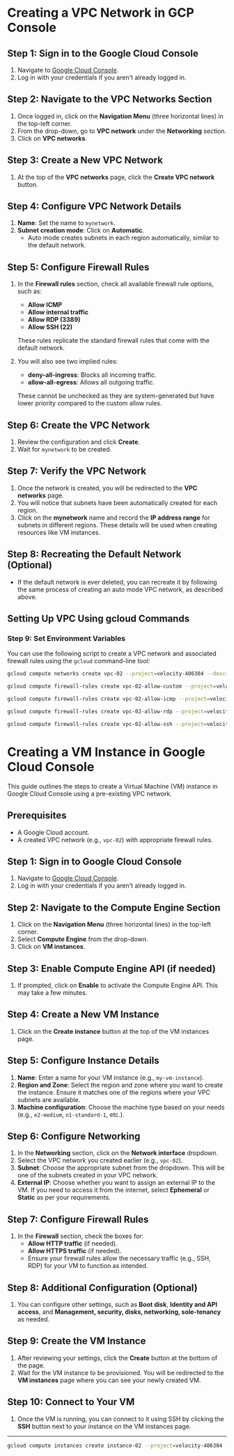 # Creating a VPC Network in GCP Console

## Step 1: Sign in to the Google Cloud Console
1. Navigate to [Google Cloud Console](https://console.cloud.google.com/).
2. Log in with your credentials if you aren't already logged in.

## Step 2: Navigate to the VPC Networks Section
1. Once logged in, click on the **Navigation Menu** (three horizontal lines) in the top-left corner.
2. From the drop-down, go to **VPC network** under the **Networking** section.
3. Click on **VPC networks**.

## Step 3: Create a New VPC Network
1. At the top of the **VPC networks** page, click the **Create VPC network** button.
   
## Step 4: Configure VPC Network Details
1. **Name**: Set the name to `mynetwork`.
2. **Subnet creation mode**: Click on **Automatic**.
   - Auto mode creates subnets in each region automatically, similar to the default network.

## Step 5: Configure Firewall Rules
1. In the **Firewall rules** section, check all available firewall rule options, such as:
   - **Allow ICMP**
   - **Allow internal traffic**
   - **Allow RDP (3389)**
   - **Allow SSH (22)**
   
   These rules replicate the standard firewall rules that come with the default network.
   
2. You will also see two implied rules:
   - **deny-all-ingress**: Blocks all incoming traffic.
   - **allow-all-egress**: Allows all outgoing traffic.
   
   These cannot be unchecked as they are system-generated but have lower priority compared to the custom allow rules.

## Step 6: Create the VPC Network
1. Review the configuration and click **Create**.
2. Wait for `mynetwork` to be created.

## Step 7: Verify the VPC Network
1. Once the network is created, you will be redirected to the **VPC networks** page.
2. You will notice that subnets have been automatically created for each region.
3. Click on the **mynetwork** name and record the **IP address range** for subnets in different regions. These details will be used when creating resources like VM instances.

## Step 8: Recreating the Default Network (Optional)
- If the default network is ever deleted, you can recreate it by following the same process of creating an auto mode VPC network, as described above.

## Setting Up VPC Using gcloud Commands

### Step 9: Set Environment Variables
You can use the following script to create a VPC network and associated firewall rules using the `gcloud` command-line tool:

```bash
gcloud compute networks create vpc-02 --project=velocity-406304 --description=example\ vpc\ for\ learning.\ created\ by\ sritam --subnet-mode=auto --mtu=1460 --bgp-routing-mode=regional --bgp-best-path-selection-mode=legacy

gcloud compute firewall-rules create vpc-02-allow-custom --project=velocity-406304 --network=projects/velocity-406304/global/networks/vpc-02 --description=Allows\ connection\ from\ any\ source\ to\ any\ instance\ on\ the\ network\ using\ custom\ protocols. --direction=INGRESS --priority=65534 --source-ranges=10.128.0.0/9 --action=ALLOW --rules=all

gcloud compute firewall-rules create vpc-02-allow-icmp --project=velocity-406304 --network=projects/velocity-406304/global/networks/vpc-02 --description=Allows\ ICMP\ connections\ from\ any\ source\ to\ any\ instance\ on\ the\ network. --direction=INGRESS --priority=65534 --source-ranges=0.0.0.0/0 --action=ALLOW --rules=icmp

gcloud compute firewall-rules create vpc-02-allow-rdp --project=velocity-406304 --network=projects/velocity-406304/global/networks/vpc-02 --description=Allows\ RDP\ connections\ from\ any\ source\ to\ any\ instance\ on\ the\ network\ using\ port\ 3389. --direction=INGRESS --priority=65534 --source-ranges=0.0.0.0/0 --action=ALLOW --rules=tcp:3389

gcloud compute firewall-rules create vpc-02-allow-ssh --project=velocity-406304 --network=projects/velocity-406304/global/networks/vpc-02 --description=Allows\ TCP\ connections\ from\ any\ source\ to\ any\ instance\ on\ the\ network\ using\ port\ 22. --direction=INGRESS --priority=65534 --source-ranges=0.0.0.0/0 --action=ALLOW --rules=tcp:22

```

# Creating a VM Instance in Google Cloud Console

This guide outlines the steps to create a Virtual Machine (VM) instance in Google Cloud Console using a pre-existing VPC network.

## Prerequisites
- A Google Cloud account.
- A created VPC network (e.g., `vpc-02`) with appropriate firewall rules.

## Step 1: Sign in to Google Cloud Console
1. Navigate to [Google Cloud Console](https://console.cloud.google.com/).
2. Log in with your credentials if you aren't already logged in.

## Step 2: Navigate to the Compute Engine Section
1. Click on the **Navigation Menu** (three horizontal lines) in the top-left corner.
2. Select **Compute Engine** from the drop-down.
3. Click on **VM instances**.

## Step 3: Enable Compute Engine API (if needed)
1. If prompted, click on **Enable** to activate the Compute Engine API. This may take a few minutes.

## Step 4: Create a New VM Instance
1. Click on the **Create instance** button at the top of the VM instances page.

## Step 5: Configure Instance Details
1. **Name**: Enter a name for your VM instance (e.g., `my-vm-instance`).
2. **Region and Zone**: Select the region and zone where you want to create the instance. Ensure it matches one of the regions where your VPC subnets are available.
3. **Machine configuration**: Choose the machine type based on your needs (e.g., `e2-medium`, `n1-standard-1`, etc.).

## Step 6: Configure Networking
1. In the **Networking** section, click on the **Network interface** dropdown.
2. Select the VPC network you created earlier (e.g., `vpc-02`).
3. **Subnet**: Choose the appropriate subnet from the dropdown. This will be one of the subnets created in your VPC network.
4. **External IP**: Choose whether you want to assign an external IP to the VM. If you need to access it from the internet, select **Ephemeral** or **Static** as per your requirements.

## Step 7: Configure Firewall Rules
1. In the **Firewall** section, check the boxes for:
   - **Allow HTTP traffic** (if needed).
   - **Allow HTTPS traffic** (if needed).
   - Ensure your firewall rules allow the necessary traffic (e.g., SSH, RDP) for your VM to function as intended.

## Step 8: Additional Configuration (Optional)
1. You can configure other settings, such as **Boot disk**, **Identity and API access**, and **Management, security, disks, networking, sole-tenancy** as needed.

## Step 9: Create the VM Instance
1. After reviewing your settings, click the **Create** button at the bottom of the page.
2. Wait for the VM instance to be provisioned. You will be redirected to the **VM instances** page where you can see your newly created VM.

## Step 10: Connect to Your VM
1. Once the VM is running, you can connect to it using SSH by clicking the **SSH** button next to your instance on the VM instances page.

---

```bash
gcloud compute instances create instance-02 --project=velocity-406304 --zone=us-central1-f --machine-type=f1-micro --network-interface=network-tier=STANDARD,stack-type=IPV4_ONLY,subnet=vpc-02 --maintenance-policy=MIGRATE --provisioning-model=STANDARD --service-account=893106818560-compute@developer.gserviceaccount.com --scopes=https://www.googleapis.com/auth/devstorage.read_only,https://www.googleapis.com/auth/logging.write,https://www.googleapis.com/auth/monitoring.write,https://www.googleapis.com/auth/service.management.readonly,https://www.googleapis.com/auth/servicecontrol,https://www.googleapis.com/auth/trace.append --create-disk=auto-delete=yes,boot=yes,device-name=instance-02,image=projects/ubuntu-os-cloud/global/images/ubuntu-2004-focal-v20240830,mode=rw,size=10,type=pd-balanced --no-shielded-secure-boot --shielded-vtpm --shielded-integrity-monitoring --labels=goog-ec-src=vm_add-gcloud --reservation-affinity=any
```
